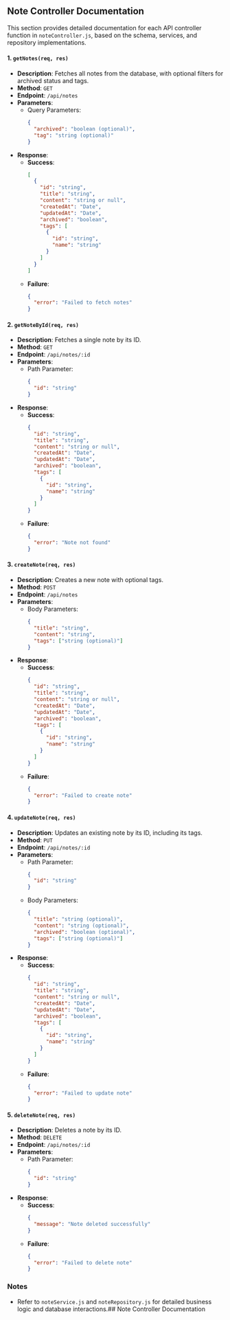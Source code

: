## Note Controller Documentation

This section provides detailed documentation for each API controller function in `noteController.js`, based on the schema, services, and repository implementations.

#### 1. `getNotes(req, res)`

- **Description**: Fetches all notes from the database, with optional filters for archived status and tags.
- **Method**: `GET`
- **Endpoint**: `/api/notes`
- **Parameters**:
  - Query Parameters:
    ```json
    {
      "archived": "boolean (optional)",
      "tag": "string (optional)"
    }
    ```
- **Response**:
  - **Success**:
    ```json
    [
      {
        "id": "string",
        "title": "string",
        "content": "string or null",
        "createdAt": "Date",
        "updatedAt": "Date",
        "archived": "boolean",
        "tags": [
          {
            "id": "string",
            "name": "string"
          }
        ]
      }
    ]
    ```
  - **Failure**:
    ```json
    {
      "error": "Failed to fetch notes"
    }
    ```

#### 2. `getNoteById(req, res)`

- **Description**: Fetches a single note by its ID.
- **Method**: `GET`
- **Endpoint**: `/api/notes/:id`
- **Parameters**:
  - Path Parameter:
    ```json
    {
      "id": "string"
    }
    ```
- **Response**:
  - **Success**:
    ```json
    {
      "id": "string",
      "title": "string",
      "content": "string or null",
      "createdAt": "Date",
      "updatedAt": "Date",
      "archived": "boolean",
      "tags": [
        {
          "id": "string",
          "name": "string"
        }
      ]
    }
    ```
  - **Failure**:
    ```json
    {
      "error": "Note not found"
    }
    ```

#### 3. `createNote(req, res)`

- **Description**: Creates a new note with optional tags.
- **Method**: `POST`
- **Endpoint**: `/api/notes`
- **Parameters**:
  - Body Parameters:
    ```json
    {
      "title": "string",
      "content": "string",
      "tags": ["string (optional)"]
    }
    ```
- **Response**:
  - **Success**:
    ```json
    {
      "id": "string",
      "title": "string",
      "content": "string or null",
      "createdAt": "Date",
      "updatedAt": "Date",
      "archived": "boolean",
      "tags": [
        {
          "id": "string",
          "name": "string"
        }
      ]
    }
    ```
  - **Failure**:
    ```json
    {
      "error": "Failed to create note"
    }
    ```

#### 4. `updateNote(req, res)`

- **Description**: Updates an existing note by its ID, including its tags.
- **Method**: `PUT`
- **Endpoint**: `/api/notes/:id`
- **Parameters**:
  - Path Parameter:
    ```json
    {
      "id": "string"
    }
    ```
  - Body Parameters:
    ```json
    {
      "title": "string (optional)",
      "content": "string (optional)",
      "archived": "boolean (optional)",
      "tags": ["string (optional)"]
    }
    ```
- **Response**:
  - **Success**:
    ```json
    {
      "id": "string",
      "title": "string",
      "content": "string or null",
      "createdAt": "Date",
      "updatedAt": "Date",
      "archived": "boolean",
      "tags": [
        {
          "id": "string",
          "name": "string"
        }
      ]
    }
    ```
  - **Failure**:
    ```json
    {
      "error": "Failed to update note"
    }
    ```

#### 5. `deleteNote(req, res)`

- **Description**: Deletes a note by its ID.
- **Method**: `DELETE`
- **Endpoint**: `/api/notes/:id`
- **Parameters**:
  - Path Parameter:
    ```json
    {
      "id": "string"
    }
    ```
- **Response**:
  - **Success**:
    ```json
    {
      "message": "Note deleted successfully"
    }
    ```
  - **Failure**:
    ```json
    {
      "error": "Failed to delete note"
    }
    ```

### Notes

- Refer to `noteService.js` and `noteRepository.js` for detailed business logic and database interactions.## Note Controller Documentation
